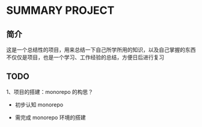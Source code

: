# SUMMARY PROJECT

## 简介

这是一个总结性的项目，用来总结一下自己所学所用的知识，以及自己掌握的东西
不仅仅是项目，也是一个学习、工作经验的总结，方便日后进行复习

## TODO

1、项目的搭建：monorepo 的构思？

- 初步认知 monorepo

- 需完成 monorepo 环境的搭建

